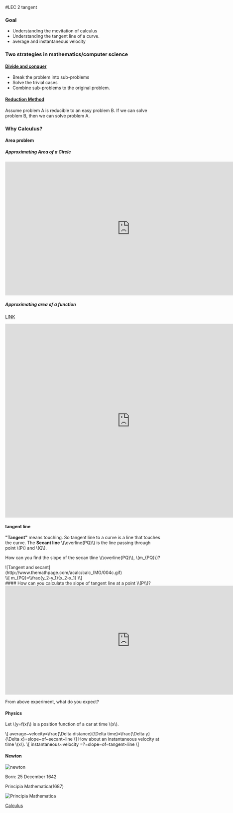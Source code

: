 #LEC 2 tangent 

### Goal 

 * Understanding the movitation of calculus
 * Understanding the tangent line of a curve.
 * average and instantaneous velocity

### Two strategies in mathematics/computer science

#### [Divide and conquer](http://en.wikipedia.org/wiki/Divide_and_conquer_algorithms)

 * Break the problem into sub-problems
 * Solve the trivial cases
 * Combine sub-problems to the original problem.

#### [Reduction Method](http://en.wikipedia.org/wiki/Reduction_%28complexity%29)

Assume problem A is reducible to an easy problem B. If we can solve problem B, then we can solve problem A.

### Why Calculus?


#### Area problem
##### Approximating Area of a Circle

<iframe scrolling="no" src="https://tube.geogebra.org/material/iframe/id/53544/width/800/height/430/border/888888/rc/true/ai/false/sdz/true/smb/false/stb/false/stbh/true/ld/false/sri/true/at/auto" width="800px" height="430px" style="border:0px;"> </iframe>

##### Approximating area of a function
[LINK](http://tube.geogebra.org/material/show/id/592941)
<iframe scrolling="no" src="https://tube.geogebra.org/material/iframe/id/592941/width/800/height/623/border/888888/rc/false/ai/false/sdz/true/smb/false/stb/false/stbh/true/ld/false/sri/true/at/auto" width="800px" height="623px" style="border:0px;"> </iframe>

#### tangent line

**"Tangent"** means touching. So tangent line to a curve is a line that touches the curve.
The **Secant line** \\(\overline{PQ}\\) is the line passing through point \\(P\\) and \\(Q\\).

How can you find the slope of the secan tline \\(\overline{PQ}\\), \\(m_{PQ}\\)?
<div class="row text-center">
<div class="col-md-4">
![Tangent and secant](http://www.themathpage.com/acalc/calc_IMG/004c.gif)
</div>
<div class="col-md-4">
\\[
m_{PQ}=\\frac{y_2-y_1}{x_2-x_1}
\\]
</div>
</div>
#### How can you calculate the slope of tangent line at a point \\(P\\)?
<iframe scrolling="no" src="https://tube.geogebra.org/material/iframe/id/49718/width/800/height/350/border/888888/rc/false/ai/false/sdz/true/smb/false/stb/false/stbh/true/ld/false/sri/true/at/auto" width="800px" height="350px" style="border:0px;"> </iframe>

From above experiment, what do you expect?

#### Physics
Let \\(y=f(x)\\) is a position function of a car  at time \\(x\\).


\\[
average~velocity=\\frac{\Delta distance}{\Delta time}=\\frac{\Delta y}{\Delta x}=slope~of~secant~line
\\]
How about an instantaneous velocity at time \\(x\\).
\\[
instantaneous~velocity =?=slope~of~tangent~line
\\]

#### [Newton](http://en.wikipedia.org/wiki/Isaac_Newton)
![newton](http://upload.wikimedia.org/wikipedia/commons/thumb/3/39/GodfreyKneller-IsaacNewton-1689.jpg/220px-GodfreyKneller-IsaacNewton-1689.jpg)

Born: 25 December 1642

Principia Mathematica(1687) 

![Principia Mathematica](http://upload.wikimedia.org/wikipedia/commons/thumb/4/41/NewtonsPrincipia.jpg/220px-NewtonsPrincipia.jpg)

[Calculus](http://en.wikipedia.org/wiki/Calculus)
